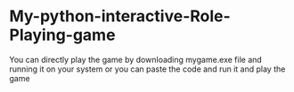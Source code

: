 # My-python-interactive-Role-Playing-game
You can directly play the game by downloading mygame.exe file and running it on your system or you can paste the code and run it and play the game
